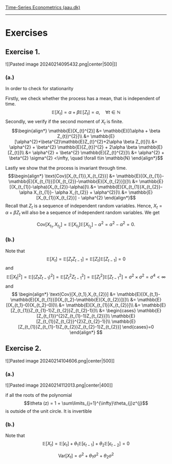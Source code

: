 [Time-Series Econometrics (aau.dk)](https://www.moodle.aau.dk/pluginfile.php/3257889/mod_resource/content/1/ARMA%20Models.pdf)

****

# Exercises

## Exercise 1.
![[Pasted image 20240214095432.png|center|500|]]

### (a.)

In order to check for stationarity 

Firstly, we check whether the process has a mean, that is independent of time.
$$\mathbb{E}[X_{t}] = \alpha + \beta \mathbb{E}[Z_{t}]=\alpha, \quad \forall t\in \mathbb{N}$$
Secondly, we verify if the second moment of $X_{t}$ is finite.
$$\begin{align*}
\mathbb{E}[X_{t}^{2}] &=  \mathbb{E}[(\alpha + \beta Z_{t})^{2}]\\
&= \mathbb{E}[\alpha^{2}+\beta^{2}\mathbb{E}Z_{t}^{2}+2\alpha \beta Z_{t}]\\
&= \alpha^{2} + \beta^{2} \mathbb{E}[Z_{t}]^{2} + 2\alpha \beta \mathbb{E}[Z_{t}]\\
&= \alpha^{2} + \beta^{2} \mathbb{E}[Z_{t}^{2}]\\
&= \alpha^{2} + \beta^{2} \sigma^{2} <\infty, \quad \forall t\in \mathbb{N}
\end{align*}$$

Lastly we show that the process is invariant through time.
$$\begin{align*}
\text{Cov}[X_{t_{1}},X_{t_{2}}] &=  \mathbb{E}[(X_{t_{1}}-\mathbb{E}[X_{t_{1}}])(X_{t_{2}}-\mathbb{E}[X_{t_{2}}])]\\
&= \mathbb{E}[(X_{t_{1}}-\alpha)(X_{t_{2}}-\alpha)]\\
&= \mathbb{E}[X_{t_{1}}X_{t_{2}}-\alpha X_{t_{1}}- \alpha X_{t_{2}} + \alpha^{2}]\\
&= \mathbb{E}[X_{t_{1}}X_{t_{2}}] - \alpha^{2}
\end{align*}$$
Recall that $Z_{t}$ is a sequence of independent random variables. Hence, $X_{t}= \alpha + \beta Z_{t}$ will also be a sequence of independent random variables. We get

$$\text{Cov}[X_{t_{1}},X_{t_{2}}] = \mathbb{E}[X_{t_{1}}] \mathbb{E}[X_{t_{2}}] - \alpha^{2}=\alpha^{2}-\alpha^2=0.
$$

### (b.)
Note that
$$
\mathbb{E}[X_{t}] = \mathbb{E}[Z_{t}Z_{t-1}] = \mathbb{E}[Z_t]\mathbb{E}[Z_{t-1}] = 0
$$
and
$$
\mathbb{E}[|X_{t}|^2]=\mathbb{E}[(Z_tZ_{t-1})^2]=\mathbb{E}[Z^2_tZ^2_{t-1}]=\mathbb{E}[Z^2_t]\mathbb{E}[Z^2_{t-1}]=\sigma^2\times\sigma^2=\sigma^4<\infty
$$
and
$$
\begin{align*}
\text{Cov}[X_{t_1},X_{t_{2}}] &= \mathbb{E}[(X_{t_1}-\mathbb{E}[X_{t_{1}}])(X_{t_2}-\mathbb{E}[X_{t_{2}}])]\\
&= \mathbb{E}[(X_{t_1}-0)(X_{t_2}-0)]\\
&= \mathbb{E}[X_{t_{1}}X_{t_{2}}]\\
&= \mathbb{E}[Z_{t_{1}}Z_{t_{1}-1}Z_{t_{2}}Z_{t_{2}-1}]\\
&= \begin{cases}
\mathbb{E}[Z_{t_{1}}^{2}Z_{t_{1}-1}Z_{t_{2}}]\\
\mathbb{E}[Z_{t_{1}}Z_{t_{2}}^{2}Z_{t_{2}-1}]\\
\mathbb{E}[Z_{t_{1}}Z_{t_{1}-1}Z_{t_{2}}Z_{t_{2}-1}Z_{t_{2}}]
\end{cases}=0
\end{align*}
$$

## Exercise 2.
![[Pasted image 20240214104606.png|center|500]]

### (a.)
![[Pasted image 20240214112013.png|center|400]]


if all the roots of the polynomial
$$\theta (z) = 1 + \sum\limits_{j=1}^{\infty}\theta_{j}z^{j}$$
is outside of the unit circle. It is invertible

### (b.)
Note that
$$
\mathbb{E}[X_{t}] = \mathbb{E}[\epsilon_{t}] + \theta_{1} \mathbb{E}[\epsilon_{t-1}] + \theta_{2} \mathbb{E}[\epsilon_{t-2}] = 0
$$

$$\text{Var}[X_{t}] = \sigma^{2} + \theta_{1} \sigma^{2} + \theta_{2} \sigma^{2}$$


